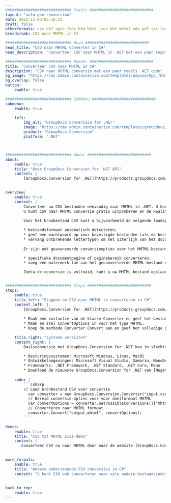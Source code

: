 ```yaml
---
############################# Static ############################
layout: "auto-gen-conversion"
date: 2022-11-05T05:16:23
draft: false
otherformats: csv dif epub fods htm html json mht mhtml ods pdf sxc tex tsv xlam xls xlsb xlsm xlsx xlt xltm xltx xml xps
breadcrumb: CSV naar MHTML in C#

############################# Head ############################
head_title: "CSV naar MHTML Converter in C#"
head_description: "Converteer CSV naar MHTML in .NET met een paar regels code. Gebruik de GroupDocs Document Conversion API om meer dan 160 bestandsformaten te converteren."

############################# Header ############################
title: "Converteer CSV naar MHTML in C#"
description: "CSV naar MHTML conversie met een paar regels .NET code"
bg_image: "https://cms.admin.containerize.com/templates/aspose/App_Themes/V3/images/bg/header1.png"
bg_overlay: false
button:
    enable: true

############################# SubMenu ############################
submenu:
    enable: true

    left:
        img_alt: "GroupDocs.Conversion for .NET"
        image: "https://cms.admin.containerize.com/templates/groupdocs/images/product-logos/90x90-noborder/groupdocs-conversion-net.png"
        product: "GroupDocs.Conversion"
        platform: ".NET"



############################# About ############################
about:
    enable: true
    title: "Over GroupDocs.Conversion for .NET API"
    content: |
        [GroupDocs.Conversion for .NET](https://products.groupdocs.com/conversion/net/) kan worden gebruikt om Microsoft Word, Excel, PowerPoint, PDF, Visio en andere formaten te converteren. GroupDocs.Conversion is een standalone API die geschikt is voor back-end en interne systemen waar hoge prestaties vereist zijn. Het is niet afhankelijk van software zoals Microsoft of Open Office.
    

overview:
    enable: true
    content: |
        Converteer uw CSV bestanden eenvoudig naar MHTML in .NET. U kunt slechts een paar C# coderegels gebruiken op elk platform naar keuze, zoals - Windows, Linux, macOS.
        U kunt CSV naar MHTML conversie gratis uitproberen en de kwaliteit van de conversieresultaten evalueren. Naast eenvoudige scenario's voor bestandsconversie kunt u meer geavanceerde opties proberen voor het laden van het bronbestand CSV en voor het opslaan van het MHTML-uitvoerresultaat. 
        
        Voor het bronbestand CSV kunt u bijvoorbeeld de volgende laadopties gebruiken:

        * bestandsformaat automatisch detecteren;
        * geef een wachtwoord op voor beveiligde bestanden (als de bestandsindeling dit ondersteunt);
        * vervang ontbrekende lettertypen om het uiterlijk van het document te behouden.
        
        Er zijn ook geavanceerde conversieopties voor het MHTML-bestand:

        * specifieke documentpagina of paginabereik converteren;
        * voeg een watermerk toe aan het geconverteerde MHTML-bestand en nog veel meer.

        Zodra de conversie is voltooid, kunt u uw MHTML-bestand opslaan in het lokale bestandspad of in opslag van derden, zoals FTP, Amazon S3, Google Drive, Dropbox enz. Let op: om CSV naar {{ te converteren) TO}} er is geen extra software nodig, zoals MS Office, Open Office, Adobe Acrobat Reader enz.


############################# Steps ############################
steps:
    enable: true
    title_left: "Stappen om CSV naar MHTML te converteren in C#"
    content_left: |
        [GroupDocs.Conversion for .NET](https://products.groupdocs.com/conversion/net/) maakt het gemakkelijk voor ontwikkelaars om een ​​CSV bestand naar MHTML te converteren met een paar regels code.
        
        * Maak een instantie van de klasse Converter en geef het bestand CSV het volledige pad
        * Maak en stel ConvertOptions in voor het type MHTML.
        * Roep de methode Converter.Convert aan en geef het volledige pad en formaat (MHTML) door als parameter

    title_right: "systeem vereisten"
    content_right: |
        Basisconversie met GroupDocs.Conversion for .NET kan in slechts een paar eenvoudige stappen worden gedaan. Onze API's worden ondersteund op alle belangrijke platforms en besturingssystemen. Voordat u de onderstaande code uitvoert, moet u ervoor zorgen dat de volgende vereisten op uw systeem zijn geïnstalleerd.

        * Besturingssystemen: Microsoft Windows, Linux, MacOS
        * Ontwikkelomgevingen: Microsoft Visual Studio, Xamarin, MonoDevelop
        * Frameworks: .NET Framework, .NET Standard, .NET Core, Mono
        * Download de nieuwste GroupDocs.Conversion for .NET van [Nuget](https://www.nuget.org/packages/groupdocs.conversion)
         
    code: |
        ```csharp    
        // Laad bronbestand CSV voor conversie
          var converter = new GroupDocs.Conversion.Converter("input.csv");
          // Bereid conversie-opties voor voor doelformaat MHTML
          var convertOptions = converter.GetPossibleConversions()["mhtml"].ConvertOptions;
          // Converteren naar MHTML formaat
          converter.Convert("output.mhtml", convertOptions);
        ```

demos:
    enable: true
    title: "CSV tot MHTML Live demo"
    content: |
       Converteer CSV nu naar MHTML door naar de website [GroupDocs.Conversion App](https://products.groupdocs.app/conversion/family) te gaan. Online demo heeft de volgende voordelen:
          

more_formats:
    enable: true
    title: "Andere ondersteunde CSV conversies in C#"
    content: "U kunt CSV ook converteren naar vele andere bestandsindelingen. Zie de lijst hieronder."
       
       
back_to_top:
    enable: true
---
```

